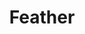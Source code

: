 ---
layout: item
title: Feather
item-id: 314
datatable: true
id: 314
name: "Feather"
monsters:
  - id: 1173
    name: "Chicken"
    combat_level: 1
    wiki_url: "https://oldschool.runescape.wiki/w/Chicken"
    drops:
      - quantity: "5"
        rarity: 0.5
      - quantity: "15"
        rarity: 0.25
    image: "https://oldschool.runescape.wiki/images/7/72/Chicken_%281%29.png?a7258"
  - id: 1870
    name: "Evil Chicken"
    combat_level: 159
    wiki_url: "https://oldschool.runescape.wiki/w/Evil_Chicken#Normal"
    drops:
      - quantity: "100-250"
        rarity: 1
    image: "https://oldschool.runescape.wiki/images/thumb/a/a4/Evil_Chicken.png/1200px-Evil_Chicken.png?336d5"
---